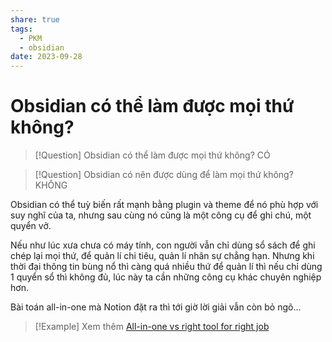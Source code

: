 ```yaml
---
share: true
tags:
  - PKM
  - obsidian
date: 2023-09-28
---
```


# Obsidian có thể làm được mọi thứ không?


> [!Question] Obsidian có thể làm được mọi thứ không?
> CÓ

> [!Question] Obsidian có nên được dùng để làm mọi thứ không?
> KHÔNG

Obsidian có thể tuỳ biến rất mạnh bằng plugin và theme để nó phù hợp với suy nghĩ của ta, nhưng sau cùng nó cũng là một công cụ để ghi chú, một quyển vở.

Nếu như lúc xưa chưa có máy tính, con người vẫn chỉ dùng sổ sách để ghi chép lại mọi thứ, để quản lí chi tiêu, quản lí nhân sự chẳng hạn. Nhưng khi thời đại thông tin bùng nổ thì càng quá nhiều thứ để quản lí thì nếu chỉ dùng 1 quyển sổ thì không đủ, lúc này ta cần những công cụ khác chuyên nghiệp hơn.

Bài toán all-in-one mà Notion đặt ra thì tới giờ lời giải vẫn còn bỏ ngõ...


> [!Example] Xem thêm
> [All-in-one vs right tool for right job](./All-in-one%20vs%20right%20tool%20for%20right%20job.md)
